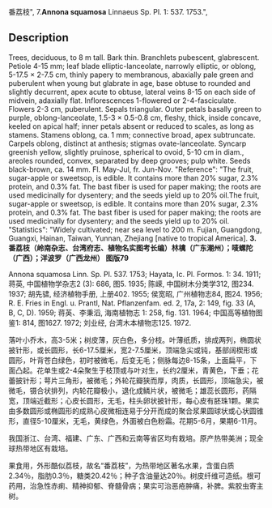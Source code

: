 番荔枝",
7.**Annona squamosa** Linnaeus Sp. Pl. 1: 537. 1753.",

## Description
Trees, deciduous, to 8 m tall. Bark thin. Branchlets pubescent, glabrescent. Petiole 4-15 mm; leaf blade elliptic-lanceolate, narrowly elliptic, or oblong, 5-17.5 × 2-7.5 cm, thinly papery to membranous, abaxially pale green and puberulent when young but glabrate in age, base obtuse to rounded and slightly decurrent, apex acute to obtuse, lateral veins 8-15 on each side of midvein, adaxially flat. Inflorescences 1-flowered or 2-4-fasciculate. Flowers 2-3 cm, puberulent. Sepals triangular. Outer petals basally green to purple, oblong-lanceolate, 1.5-3 × 0.5-0.8 cm, fleshy, thick, inside concave, keeled on apical half; inner petals absent or reduced to scales, as long as stamens. Stamens oblong, ca. 1 mm; connective broad, apex subtruncate. Carpels oblong, distinct at anthesis; stigmas ovate-lanceolate. Syncarp greenish yellow, slightly pruinose, spherical to ovoid, 5-10 cm in diam., areoles rounded, convex, separated by deep grooves; pulp white. Seeds black-brown, ca. 14 mm. Fl. May-Jul, fr. Jun-Nov.
  "Reference": "The fruit, sugar-apple or sweetsop, is edible. It contains more than 20% sugar, 2.3% protein, and 0.3% fat. The bast fiber is used for paper making; the roots are used medicinally for dysentery; and the seeds yield up to 20% oil.The fruit, sugar-apple or sweetsop, is edible. It contains more than 20% sugar, 2.3% protein, and 0.3% fat. The bast fiber is used for paper making; the roots are used medicinally for dysentery; and the seeds yield up to 20% oil.
  "Statistics": "Widely cultivated; near sea level to 200 m. Fujian, Guangdong, Guangxi, Hainan, Taiwan, Yunnan, Zhejiang [native to tropical America].
**3. 番荔枝（岭南杂志、台湾府志、植物名实图考长编）林檎（广东潮州）；唛螺陀（广西）；洋波罗（广西龙州） 图版79**

Annona squamosa Linn. Sp. Pl. 537. 1753; Hayata, Ic. Pl. Formos. 1: 34. 1911; 蒋英, 中国植物学杂志2 (3): 686, 图5. 1935; 陈嵘, 中国树木分类学312, 图234. 1937; 胡先骕, 经济植物手册, 上册402. 1955; 侯宽昭, 广州植物志84, 图24. 1956; R. E. Fries in Engl. u. Prantl, Nat. Pflanzenfam. ed. 2, 17a, 2: 149, fig. 33 (A, B, C, D). 1959; 蒋英、李秉滔, 海南植物志 1: 258, fig. 131. 1964; 中国高等植物图鉴1: 814, 图1627. 1972; 刘业经, 台湾木本植物志125. 1972.

落叶小乔木，高3-5米；树皮薄，灰白色，多分枝。叶薄纸质，排成两列，椭圆状披针形，或长圆形，长6-17.5厘米，宽2-7.5厘米，顶端急尖或钝，基部阔楔形或圆形，叶背苍白绿色，初时被微毛，后变无毛；侧脉每边8-15条，上面扁平，下面凸起。花单生或2-4朵聚生于枝顶或与叶对生，长约2厘米，青黄色，下垂；花蕾披针形；萼片三角形，被微毛；外轮花瓣狭而厚，肉质，长圆形，顶端急尖，被微毛，镊合状排列，内轮花瓣极小，退化成鳞片状，被微毛；雄蕊长圆形，药隔宽，顶端近截形；心皮长圆形，无毛，柱头卵状披针形，每心皮有胚珠1颗。果实由多数圆形或椭圆形的成熟心皮微相连易于分开而成的聚合浆果圆球状或心状圆锥形，直径5-10厘米，无毛，黄绿色，外面被白色粉霜。花期5-6月，果期6-11月。

我国浙江、台湾、福建、广东、广西和云南等省区均有栽培。原产热带美洲；现全球热带地区有栽培。

果食用，外形酷似荔枝，故名“番荔枝”，为热带地区著名水果，含蛋白质2.34％，脂肪0.3％，糖类20.42％；种子含油量达20％。树皮纤维可造纸。根可药用，治急性赤痢、精神抑郁、脊髓骨病；果实可治恶疮肿痛，补脾。紫胶虫寄主树。
